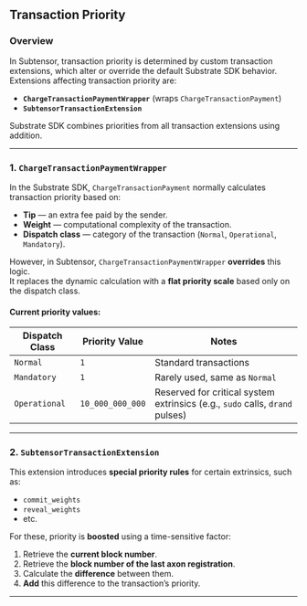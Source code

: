 ## Transaction Priority

### Overview
In Subtensor, transaction priority is determined by custom transaction extensions, which alter or override the default Substrate SDK behavior. Extensions affecting transaction priority are:

- **`ChargeTransactionPaymentWrapper`** (wraps `ChargeTransactionPayment`)
- **`SubtensorTransactionExtension`**

Substrate SDK combines priorities from all transaction extensions using addition. 

---

### 1. `ChargeTransactionPaymentWrapper`
In the Substrate SDK, `ChargeTransactionPayment` normally calculates transaction priority based on:
- **Tip** — an extra fee paid by the sender.
- **Weight** — computational complexity of the transaction.
- **Dispatch class** — category of the transaction (`Normal`, `Operational`, `Mandatory`).

However, in Subtensor, `ChargeTransactionPaymentWrapper` **overrides** this logic.  
It replaces the dynamic calculation with a **flat priority scale** based only on the dispatch class.

#### Current priority values:
| Dispatch Class      | Priority Value    | Notes |
|---------------------|-------------------|-------|
| `Normal`            | `1`               | Standard transactions |
| `Mandatory`         | `1`               | Rarely used, same as `Normal` |
| `Operational`       | `10_000_000_000`  | Reserved for critical system extrinsics (e.g., `sudo` calls, `drand` pulses) |

---

### 2. `SubtensorTransactionExtension`
This extension introduces **special priority rules** for certain extrinsics, such as:
- `commit_weights`
- `reveal_weights`
- etc.

For these, priority is **boosted** using a time-sensitive factor:
1. Retrieve the **current block number**.
2. Retrieve the **block number of the last axon registration**.
3. Calculate the **difference** between them.
4. **Add** this difference to the transaction’s priority.

---